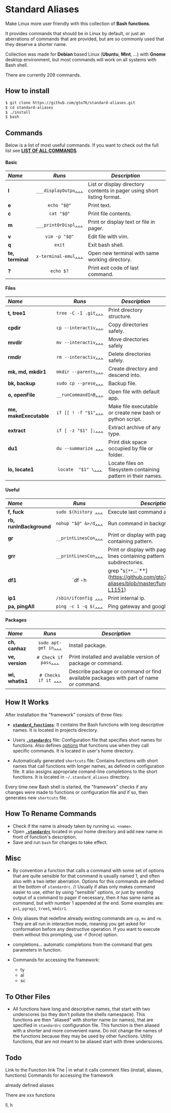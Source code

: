 Standard Aliases
================

Make Linux more user friendly with this collection of **Bash functions**.

It provides commands that should be in Linux by default, or just an aberrations of commands that are provided, but are so commonly used that they deserve a shorter name.

Collection was made for **Debian** based Linux (**Ubuntu**, **Mint**, ...) with **Gnome** desktop environment, but most commands will work on all systems with Bash shell.

There are currently 209 commands.

How to install
--------------

```bash
$ git clone https://github.com/gto76/standard-aliases.git
$ cd standard-aliases
$ ./install
$ bash
```

Commands
--------

Below is a list of most useful commands. If you want to check out the full list see [**LIST OF ALL COMMANDS**](doc/FUNCTION_DESCRIPTIONS.md).

####  Basic 

 _Name_        | _Runs_   | _Description_  
:------------- |:--------:| ----------------
**l** | `___displayOutpu`[**`...`**](https://github.com/gto76/standard-aliases/blob/master/functions#L184-L187) | List or display directory contents in pager using short listing format.
**e** | `echo "$@"` | Print text.
**c** | `cat "$@"` | Print file contents.
**m** | `___printOrDispl`[**`...`**](https://github.com/gto76/standard-aliases/blob/master/functions#L82-L84) | Print or display text or file in pager.
**v** | `vim -p "$@"` | Edit file with vim.
**q** | `exit` | Exit bash shell.
**te, terminal** | `x-terminal-emul`[**`...`**](https://github.com/gto76/standard-aliases/blob/master/functions#L572-L574) | Open new terminal with same working directory.
**?** | `echo $?` | Print exit code of last command.

####  Files 

 _Name_        | _Runs_   | _Description_  
:------------- |:--------:| ----------------
**t, tree1** | `tree -C -I .git`[**`...`**](https://github.com/gto76/standard-aliases/blob/master/functions#L286-L288) | Print directory structure.
**cpdir** | `cp --interactiv`[**`...`**](https://github.com/gto76/standard-aliases/blob/master/functions#L376-L378) | Copy directories safely.
**mvdir** | `mv --interactiv`[**`...`**](https://github.com/gto76/standard-aliases/blob/master/functions#L382-L384) | Move directories safely
**rmdir** | `rm --interactiv`[**`...`**](https://github.com/gto76/standard-aliases/blob/master/functions#L389-L391) | Delete directories safely.
**mk, md, mkdir1** | `mkdir --parents`[**`...`**](https://github.com/gto76/standard-aliases/blob/master/functions#L395-L398) | Create directory and descend into.
**bk, backup** | `sudo cp --prese`[**`...`**](https://github.com/gto76/standard-aliases/blob/master/functions#L402-L404) | Backup file.
**o, openFile** | `__runCommandInB`[**`...`**](https://github.com/gto76/standard-aliases/blob/master/functions#L567-L569) | Open file with default app.
**me, makeExecutable** | `if [[ ! -f "$1"`[**`...`**](https://github.com/gto76/standard-aliases/blob/master/functions#L616-L645) | Make file executable or create new bash or python script.
**extract** | `if [ -z "$1" ];`[**`...`**](https://github.com/gto76/standard-aliases/blob/master/functions#L1087-L1120) | Extract archive of any type.
**du1** | `du --summarize `[**`...`**](https://github.com/gto76/standard-aliases/blob/master/functions#L1155-L1157) | Print disk space occupied by file or folder.
**lo, locate1** | `locate  "$1" \`[**`...`**](https://github.com/gto76/standard-aliases/blob/master/functions#L1063-L1067) | Locate files on filesystem containing pattern in their names.

####  Useful  

 _Name_        | _Runs_   | _Description_  
:------------- |:--------:| ----------------
**f, fuck** | `sudo $(history `[**`...`**](https://github.com/gto76/standard-aliases/blob/master/functions#L733-L735) | Execute last command as super user.
**rb, runInBackground** | `nohup "$@" &>/d`[**`...`**](https://github.com/gto76/standard-aliases/blob/master/functions#L456-L458) | Run command in background.
**gr** | `__printLinesCon`[**`...`**](https://github.com/gto76/standard-aliases/blob/master/functions#L1045-L1048) | Print or display with pager lines containing pattern.
**grr** | `__printLinesCon`[**`...`**](https://github.com/gto76/standard-aliases/blob/master/functions#L1052-L1058) | Print or display with pager numbered lines containing pattern in working and subdirectories.
**df1** | `df -h | grep "s`[**`...`**](https://github.com/gto76/standard-aliases/blob/master/functions#L1149-L1151) | Print available disk space in simplified form.
**ip1** | `/sbin/ifconfig `[**`...`**](https://github.com/gto76/standard-aliases/blob/master/functions#L1687-L1693) | Print internal ip.
**pa, pingAll** | `ping -c 1 -q $(`[**`...`**](https://github.com/gto76/standard-aliases/blob/master/functions#L1714-L1718) | Ping gateway and google.

####  Packages 

 _Name_        | _Runs_   | _Description_  
:------------- |:--------:| ----------------
**ch, canhaz** | `sudo apt-get in`[**`...`**](https://github.com/gto76/standard-aliases/blob/master/functions#L1299-L1301) | Install package.
**ve, version** | `# Check if pass`[**`...`**](https://github.com/gto76/standard-aliases/blob/master/functions#L1390-L1407) | Print installed and available version of package or command.
**wi, whatis1** | `# Checks if it `[**`...`**](https://github.com/gto76/standard-aliases/blob/master/functions#L1518-L1542) | Describe package or command or find available packages with part of name or command.

How It Works
------------
After installation the "framework" consists of three files:

* [**`standard_functions`**](standard-aliases/standard_functions): It contains the Bash functions with long descriptive names. It is located in projects directory.

* Users [**`.standardrc`**](standard-aliases/standard_rc) file: Configuration file that specifies short names for functions.  Also defines [options](standard-aliases/standard_rc#L323-L346) that functions use when they call specific commands. It is located in user's home directory.

* Automatically generated `shortcuts` file: Contains functions with short names that call functions with longer names, as defined in configuration file. It also assigns appropriate comand-line completions to the short functions. It is located in `~/.standard_aliases` directory.
 
Every time new Bash shell is started, the "framework" checks if any changes were made to functions or configuration file and if so, then generates new `shortcuts` file.

How To Rename Commands
----------------------
* Check if the name is already taken by running `wi <name>`.
* Open [**`.standardrc`**](standard-aliases/standard_rc) located in your home directory and add new name in front of function's description.
* Save and run `bash` for changes to take effect.

Misc
----
+ By convention a function that calls a command with some set of options that are quite sensible for that command is usually named <command-name>1, and often also with a two letter aberration. Options for this commands are defined at the bottom of `standardrc`. // Usually if alias only makes command easier to use, either by using "sensible" options, or just by sending output of a command to pager if necessary, then it has same name as command, but with number 1 appended at the end. Some examples are:
`ps1`,
`pgrep1`,
`tree1`,
`mkdir1`.

+ Only aliases that redefine already existing commands are `cp`, `mv` and `rm`. They are all run in interactive mode, meaning you get asked for conformation before any destructive operation. If you want to execute them without this prompting, use -f (force) option. 


+ completions...
automatic completions from the command that gets parameters in function.

+ Commands for accessing the framework:
	* ty
	* al 
	* sc

To Other Files
--------------
+ All functions have long and descriptive names, that start with two underscores (so they don't pollute the shells namespace). This functions are then "aliased" with shorter name (or names), that are specified in `standardrc` configuration file. This function is then aliased with a shorter and more convenient name. Do not change the names of the functions because they may be used by other functions. Utility functions, that are not meant to be aliased start with three underscores.


Todo
----
Link to the Function link
The | in what it calls
comment files (install, aliases, functions)
Commands for accessing the framework

already defined aliases

There are xxx functions

ll, h





























